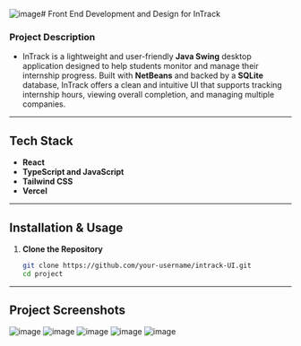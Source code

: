 ![image](https://github.com/user-attachments/assets/202d4b2d-221a-443f-a5ae-ca5db1d4b7ee)# Front End Development and Design for InTrack

### Project Description
- InTrack is a lightweight and user-friendly **Java Swing** desktop application designed to help students monitor and manage their internship progress. Built with **NetBeans** and backed by a **SQLite** database, InTrack offers a clean and intuitive UI that supports tracking internship hours, viewing overall completion, and managing multiple companies.

---


## Tech Stack

- **React**
- **TypeScript and JavaScript**
- **Tailwind CSS**
- **Vercel**

---

## Installation & Usage

1. **Clone the Repository**  
   ```bash
   git clone https://github.com/your-username/intrack-UI.git
   cd project

---

## Project Screenshots
![image](https://github.com/user-attachments/assets/633c4ed0-29c7-4eea-ba78-23da30f829a8)
![image](https://github.com/user-attachments/assets/33af9706-82a5-41a8-a099-92c756d4a0ed)
![image](https://github.com/user-attachments/assets/35932459-1e00-41bb-833c-945d6a7efe75)
![image](https://github.com/user-attachments/assets/807d1383-7869-40e8-8fdb-ec3e8c651129)
![image](https://github.com/user-attachments/assets/78785b11-d3f5-4b3a-864f-7b4595e3649b)

